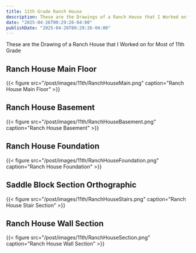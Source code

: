 ```yaml
---
title: 11th Grade Ranch House
description: These are the Drawings of a Ranch House that I Worked on for Most of 11th Grade
date: "2025-04-26T00:29:26-04:00"
publishDate: "2025-04-26T00:29:26-04:00"
---
```


These are the Drawing of a Ranch House that I Worked on for Most of 11th Grade

<!--more-->

## Ranch House Main Floor

{{< figure src="/post/images/11th/RanchHouseMain.png" caption="Ranch House Main Floor" >}}


## Ranch House Basement

{{< figure src="/post/images/11th/RanchHouseBasement.png" caption="Ranch House Basement" >}}

## Ranch House Foundation

{{< figure src="/post/images/11th/RanchHouseFoundation.png" caption="Ranch House Foundation" >}}

## Saddle Block Section Orthographic

{{< figure src="/post/images/11th/RanchHouseStairs.png" caption="Ranch House Stair Section" >}}

## Ranch House Wall Section

{{< figure src="/post/images/11th/RanchHouseSection.png" caption="Ranch House Wall Section" >}}